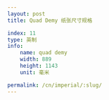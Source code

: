 ```yaml
---
layout: post
title: Quad Demy 纸张尺寸规格

index: 11
type: 英制
info:
    name: quad demy
    width: 889
    height: 1143
    unit: 毫米

permalink: /cn/imperial/:slug/
---
```



